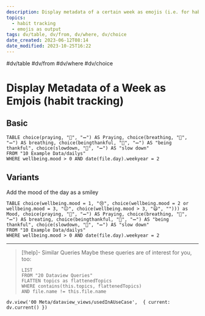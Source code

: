 ```yaml
---
description: Display metadata of a certain week as emojis (i.e. for habit tracking)
topics:
  - habit tracking
  - emojis as output
tags: dv/table, dv/from, dv/where, dv/choice
date_created: 2023-06-12T08:14
date_modified: 2023-10-25T16:22
---
```


#dv/table #dv/from #dv/where #dv/choice

# Display Metadata of a Week as Emjois (habit tracking)

## Basic

```dataview
TABLE choice(praying, "💚", "➖") AS Praying, choice(breathing, "💚", "➖") AS breathing, choice(beingthankful, "💚", "➖") AS "being thankful", choice(slowdown, "💚", "➖") AS "slow down"
FROM "10 Example Data/dailys"
WHERE wellbeing.mood > 0 AND date(file.day).weekyear = 2
```

## Variants

Add the mood of the day as a smiley

```dataview
TABLE choice(wellbeing.mood = 1, "😢", choice(wellbeing.mood = 2 or wellbeing.mood = 3, "😐", choice(wellbeing.mood > 3, "😃", ""))) as Mood, choice(praying, "💚", "➖") AS Praying, choice(breathing, "💚", "➖") AS breating, choice(beingthankful, "💚", "➖") AS "being thankful", choice(slowdown, "💚", "➖") AS "slow down"
FROM "10 Example Data/dailys"
WHERE wellbeing.mood > 0 AND date(file.day).weekyear = 2
```

---

<!-- === end of query page ===  -->

> [!help]- Similar Queries
> Maybe these queries are of interest for you, too:
>
> ```dataview
> LIST
> FROM "20 Dataview Queries"
> FLATTEN topics as flattenedTopics
> WHERE contains(this.topics, flattenedTopics)
> AND file.name != this.file.name
> ```

```dataviewjs
dv.view('00 Meta/dataview_views/usedInAUseCase',  { current: dv.current() })
```
